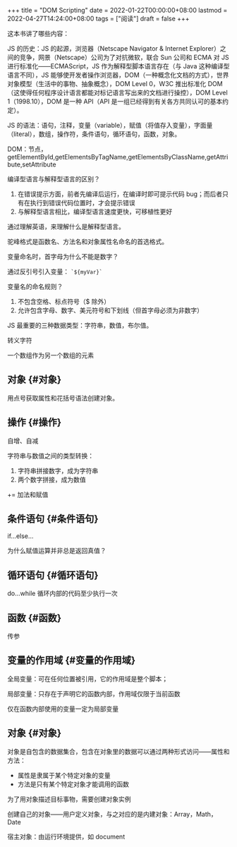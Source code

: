 +++
title = "DOM Scripting"
date = 2022-01-22T00:00:00+08:00
lastmod = 2022-04-27T14:24:00+08:00
tags = ["阅读"]
draft = false
+++

这本书讲了哪些内容：

JS 的历史：JS 的起源，浏览器（Netscape Navigator &amp; Internet Explorer）之间的竞争，网景（Netscape）公司为了对抗微软，联合 Sun 公司和 ECMA 对 JS 进行标准化——ECMAScript，JS 作为解释型脚本语言存在（与 Java 这种编译型语言不同），JS 能够使开发者操作浏览器，DOM（一种概念化文档的方式），世界对象模型（生活中的事物、抽象概念），DOM Level 0，W3C 推出标准化 DOM（这使得任何程序设计语言都能对标记语言写出来的文档进行操控），DOM Level 1（1998.10），DOM 是一种 API（API 是一组已经得到有关各方共同认可的基本约定）。

JS 的语法：语句，注释，变量（variable），赋值（将值存入变量），字面量（literal），数组，操作符，条件语句，循环语句，函数，对象。

DOM：节点，getElementById,getElementsByTagName,getElementsByClassName,getAttribute,setAttribute

编译型语言与解释型语言的区别？

1.  在错误提示方面，前者先编译后运行，在编译时即可提示代码 bug；而后者只有在执行到错误代码位置时，才会提示错误
2.  与解释型语言相比，编译型语言速度更快，可移植性更好

通过理解英语，来理解什么是解释型语言。

驼峰格式是函数名、方法名和对象属性名命名的首选格式。

变量命名时，首字母为什么不能是数字？

通过反引号引入变量： `` `${myVar}` ``

变量名的命名规则？

1.  不包含空格、标点符号（$ 除外）
2.  允许包含字母、数字、美元符号和下划线（但首字母必须为非数字）

JS 最重要的三种数据类型：字符串，数值，布尔值。

转义字符

一个数组作为另一个数组的元素

## 对象 {#对象}

用点号获取属性和花括号语法创建对象。

## 操作 {#操作}

自增、自减

字符串与数值之间的类型转换：

1.  字符串拼接数字，成为字符串
2.  两个数字拼接，成为数值

+= 加法和赋值

## 条件语句 {#条件语句}

if...else...

为什么赋值运算并非总是返回真值？

## 循环语句 {#循环语句}

do...while 循环内部的代码至少执行一次

## 函数 {#函数}

传参

## 变量的作用域 {#变量的作用域}

全局变量：可在任何位置被引用，它的作用域是整个脚本；

局部变量：只存在于声明它的函数内部，作用域仅限于当前函数

仅在函数内部使用的变量一定为局部变量

## 对象 {#对象}

对象是自包含的数据集合，包含在对象里的数据可以通过两种形式访问——属性和方法：

- 属性是隶属于某个特定对象的变量
- 方法是只有某个特定对象才能调用的函数

为了用对象描述目标事物，需要创建对象实例

创建自己的对象——用户定义对象，与之对应的是内建对象：Array，Math，Date

宿主对象：由运行环境提供，如 document
